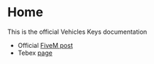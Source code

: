 # Home

This is the official Vehicles Keys documentation

* Official [FiveM post](https://forum.cfx.re/t/esx-qbcore-vehicles-keys-vehicles-lock-remote-control-ui-and-much-more/4857274)
* Tebex [page](https://jaksam1074-fivem-scripts.tebex.io/)
